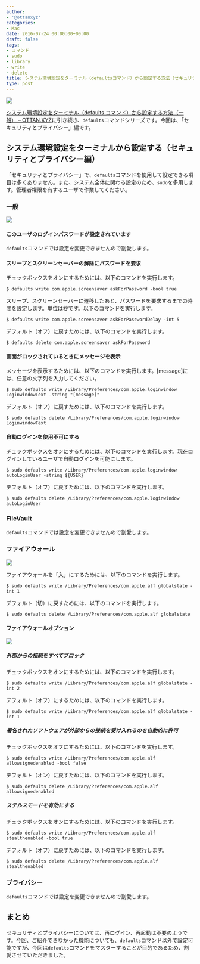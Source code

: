 ```yaml
---
author:
- '@ottanxyz'
categories:
- Mac
date: 2016-07-24 00:00:00+00:00
draft: false
tags:
- コマンド
- sudo
- library
- write
- delete
title: システム環境設定をターミナル（defaultsコマンド）から設定する方法（セキュリティとプライバシー）
type: post
---
```


![](160723-5793034aea10a.jpg)

[システム環境設定をターミナル（defaults コマンド）から設定する方法（一般） – OTTAN.XYZ](/posts/2016/07/system-preferences-terminal-defaults-2-4643/)に引き続き、`defaults`コマンドシリーズです。今回は、「セキュリティとプライバシー」編です。

## システム環境設定をターミナルから設定する（セキュリティとプライバシー編）

「セキュリティとプライバシー」で、`defaults`コマンドを使用して設定できる項目は多くありません。また、システム全体に関わる設定のため、`sudo`を多用します。管理者権限を有するユーザで作業してください。

### 一般

![](160724-57946be7d8b72.png)

#### このユーザのログインパスワードが設定されています

`defaults`コマンドでは設定を変更できませんので割愛します。

#### スリープとスクリーンセーバーの解除にパスワードを要求

チェックボックスをオンにするためには、以下のコマンドを実行します。

    $ defaults write com.apple.screensaver askForPassword -bool true

スリープ、スクリーンセーバーに遷移したあと、パスワードを要求するまでの時間を設定します。単位は秒です。以下のコマンドを実行します。

    $ defaults write com.apple.screensaver askForPasswordDelay -int 5

デフォルト（オフ）に戻すためには、以下のコマンドを実行します。

    $ defaults delete com.apple.screensaver askForPassword

#### 画面がロックされているときにメッセージを表示

メッセージを表示するためには、以下のコマンドを実行します。[message]には、任意の文字列を入力してください。

    $ sudo defaults write /Library/Preferences/com.apple.loginwindow LoginwindowText -string "[message]"

デフォルト（オフ）に戻すためには、以下のコマンドを実行します。

    $ sudo defaults delete /Library/Preferences/com.apple.loginwindow LoginwindowText

#### 自動ログインを使用不可にする

チェックボックスをオンにするためには、以下のコマンドを実行します。現在ログインしているユーザで自動ログインを可能にします。

    $ sudo defaults write /Library/Preferences/com.apple.loginwindow autoLoginUser -string ${USER}

デフォルト（オフ）に戻すためには、以下のコマンドを実行します。

    $ sudo defaults delete /Library/Preferences/com.apple.loginwindow autoLoginUser

### FileVault

`defaults`コマンドでは設定を変更できませんので割愛します。

### ファイアウォール

![](160724-57946dc61cbe7.png)

ファイアウォールを「入」にするためには、以下のコマンドを実行します。

    $ sudo defaults write /Library/Preferences/com.apple.alf globalstate -int 1

デフォルト（切）に戻すためには、以下のコマンドを実行します。

    $ sudo defaults delete /Library/Preferences/com.apple.alf globalstate

#### ファイアウォールオプション

![](160724-57946e009681d.png)

##### 外部からの接続をすべてブロック

チェックボックスをオンにするためには、以下のコマンドを実行します。

    $ sudo defaults write /Library/Preferences/com.apple.alf globalstate -int 2

デフォルト（オフ）にするためには、以下のコマンドを実行します。

    $ sudo defaults write /Library/Preferences/com.apple.alf globalstate -int 1

##### 署名されたソフトウェアが外部からの接続を受け入れるのを自動的に許可

チェックボックスをオフにするためには、以下のコマンドを実行します。

    $ sudo defaults write /Library/Preferences/com.apple.alf allowsignedenabled -bool false

デフォルト（オン）に戻すためには、以下のコマンドを実行します。

    $ sudo defaults delete /Library/Preferences/com.apple.alf allowsignedenabled

##### ステルスモードを有効にする

チェックボックスをオンにするためには、以下のコマンドを実行します。

    $ sudo defaults write /Library/Preferences/com.apple.alf stealthenabled -bool true

デフォルト（オフ）に戻すためには、以下のコマンドを実行します。

    $ sudo defaults delete /Library/Preferences/com.apple.alf stealthenabled

### プライバシー

`defaults`コマンドでは設定を変更できませんので割愛します。

## まとめ

セキュリティとプライバシーについては、再ログイン、再起動は不要のようです。今回、ご紹介できなかった機能についても、`defaults`コマンド以外で設定可能ですが、今回は`defaults`コマンドをマスターすることが目的であるため、割愛させていただきました。